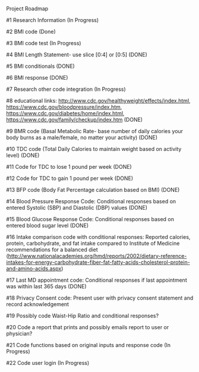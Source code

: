 Project Roadmap

#1 Research Information (In Progress)

#2 BMI code (Done)

#3 BMI code test (In Progress)

#4 BMI Length Statement- use slice [0:4] or [0:5] (DONE)

#5 BMI conditionals (DONE)

#6 BMI response (DONE)

#7 Research other code integration (In Progress)

#8 educational links: http://www.cdc.gov/healthyweight/effects/index.html, https://www.cdc.gov/bloodpressure/index.htm, https://www.cdc.gov/diabetes/home/index.html, https://www.cdc.gov/family/checkup/index.htm (DONE)

#9 BMR code (Basal Metabolic Rate- base number of daily calories your body burns as a male/female, no matter your activity) (DONE)

#10 TDC code (Total Daily Calories to maintain weight based on activity level) (DONE)

#11 Code for TDC to lose 1 pound per week (DONE)

#12 Code for TDC to gain 1 pound per week (DONE)

#13 BFP code (Body Fat Percentage calculation based on BMI) (DONE)

#14 Blood Pressure Response Code: Conditional responses based on entered Systolic (SBP) and Diastolic (DBP) values (DONE)

#15 Blood Glucose Response Code: Conditional responses based on entered blood sugar level (DONE)

#16 Intake comparison code with conditional responses: Reported calories, protein, carbohydrate, and fat intake compared to Institute of Medicine recommendations for a balanced diet (http://www.nationalacademies.org/hmd/reports/2002/dietary-reference-intakes-for-energy-carbohydrate-fiber-fat-fatty-acids-cholesterol-protein-and-amino-acids.aspx)

#17 Last MD appointment code: Conditional responses if last appointment was within last 365 days (DONE)

#18 Privacy Consent code: Present user with privacy consent statement and record acknowledgement

#19 Possibly code Waist-Hip Ratio and conditional responses?

#20 Code a report that prints and possibly emails report to user or physician?

#21 Code functions based on original inputs and response code (In Progress)

#22 Code user login (In Progress)
